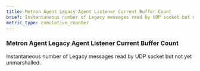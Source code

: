 ```yaml
---
title: Metron Agent Legacy Agent Listener Current Buffer Count
brief: Instantaneous number of Legacy messages read by UDP socket but not yet unmarshalled.
metric_type: cumulative_counter
---
```


### Metron Agent Legacy Agent Listener Current Buffer Count

Instantaneous number of Legacy messages read by UDP socket but not yet unmarshalled.
